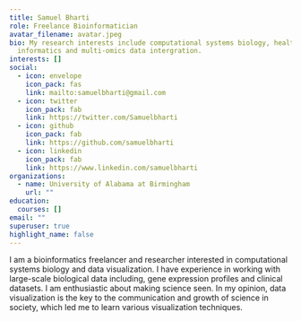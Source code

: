 ```yaml
---
title: Samuel Bharti
role: Freelance Bioinformatician
avatar_filename: avatar.jpeg
bio: My research interests include computational systems biology, health
  informatics and multi-omics data intergration.
interests: []
social:
  - icon: envelope
    icon_pack: fas
    link: mailto:samuelbharti@gmail.com
  - icon: twitter
    icon_pack: fab
    link: https://twitter.com/Samuelbharti
  - icon: github
    icon_pack: fab
    link: https://github.com/samuelbharti
  - icon: linkedin
    icon_pack: fab
    link: https://www.linkedin.com/samuelbharti
organizations:
  - name: University of Alabama at Birmingham
    url: ""
education:
  courses: []
email: ""
superuser: true
highlight_name: false
---
```

I am a bioinformatics freelancer and researcher interested in computational systems biology and data visualization. I have experience in working with large-scale biological data including, gene expression profiles and clinical datasets. I am enthusiastic about making science seen. In my opinion, data visualization is the key to the communication and growth of science in society, which led me to learn various visualization techniques.